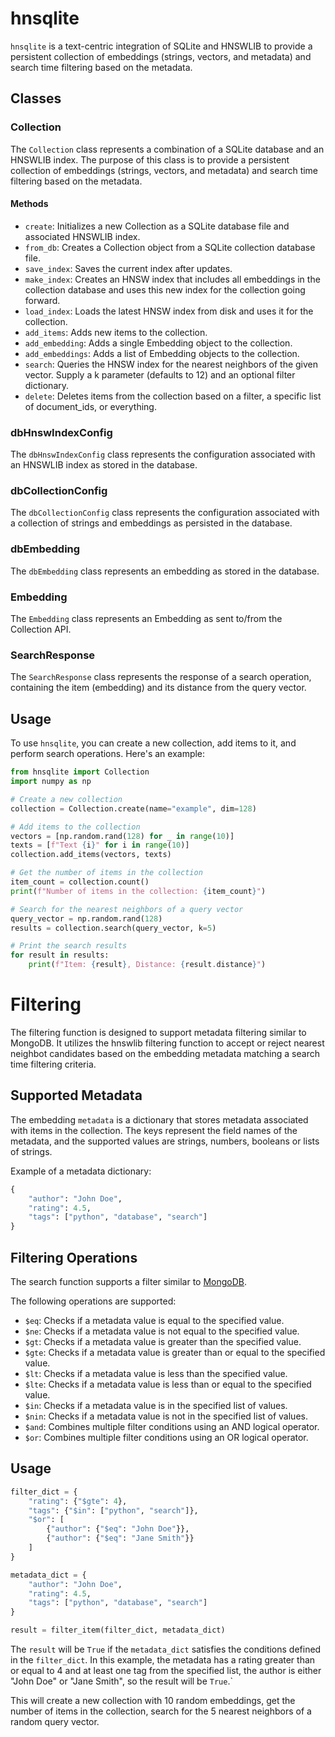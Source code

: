 # hnsqlite

`hnsqlite` is a text-centric integration of SQLite and HNSWLIB to provide a persistent collection of embeddings (strings, vectors, and metadata) and search time filtering based on the metadata.

## Classes

### Collection

The `Collection` class represents a combination of a SQLite database and an HNSWLIB index. The purpose of this class is to provide a persistent collection of embeddings (strings, vectors, and metadata) and search time filtering based on the metadata.

#### Methods

- `create`: Initializes a new Collection as a SQLite database file and associated HNSWLIB index.
- `from_db`: Creates a Collection object from a SQLite collection database file.
- `save_index`: Saves the current index after updates.
- `make_index`: Creates an HNSW index that includes all embeddings in the collection database and uses this new index for the collection going forward.
- `load_index`: Loads the latest HNSW index from disk and uses it for the collection.
- `add_items`: Adds new items to the collection.
- `add_embedding`: Adds a single Embedding object to the collection.
- `add_embeddings`: Adds a list of Embedding objects to the collection.
- `search`: Queries the HNSW index for the nearest neighbors of the given vector. Supply a k parameter (defaults to 12) and an optional filter dictionary.
- `delete`: Deletes items from the collection based on a filter, a specific list of document_ids, or everything.

### dbHnswIndexConfig

The `dbHnswIndexConfig` class represents the configuration associated with an HNSWLIB index as stored in the database.

### dbCollectionConfig

The `dbCollectionConfig` class represents the configuration associated with a collection of strings and embeddings as persisted in the database.

### dbEmbedding

The `dbEmbedding` class represents an embedding as stored in the database.

### Embedding

The `Embedding` class represents an Embedding as sent to/from the Collection API.

### SearchResponse

The `SearchResponse` class represents the response of a search operation, containing the item (embedding) and its distance from the query vector.


## Usage

To use `hnsqlite`, you can create a new collection, add items to it, and perform search operations. Here's an example:


```python
from hnsqlite import Collection
import numpy as np

# Create a new collection
collection = Collection.create(name="example", dim=128)

# Add items to the collection
vectors = [np.random.rand(128) for _ in range(10)]
texts = [f"Text {i}" for i in range(10)]
collection.add_items(vectors, texts)

# Get the number of items in the collection
item_count = collection.count()
print(f"Number of items in the collection: {item_count}")

# Search for the nearest neighbors of a query vector
query_vector = np.random.rand(128)
results = collection.search(query_vector, k=5)

# Print the search results
for result in results:
    print(f"Item: {result}, Distance: {result.distance}")

```

# Filtering


The filtering function is designed to support metadata filtering similar to MongoDB.  It utilizes the hnswlib filtering function to accept or reject nearest neighbot candidates based on the embedding metadata matching a search time filtering criteria.


## Supported Metadata

The embedding `metadata` is a dictionary that stores metadata associated with items in the collection. The keys represent the field names of the metadata, and the supported values are strings, numbers, booleans or lists of strings.

Example of a metadata dictionary:

```python
{
    "author": "John Doe",
    "rating": 4.5,
    "tags": ["python", "database", "search"]
}
```

## Filtering Operations

The  search function supports a filter similar to [MongoDB](https://www.mongodb.com/docs/manual/reference/operator/query/). 

The following operations are supported:

- `$eq`: Checks if a metadata value is equal to the specified value.
- `$ne`: Checks if a metadata value is not equal to the specified value.
- `$gt`: Checks if a metadata value is greater than the specified value.
- `$gte`: Checks if a metadata value is greater than or equal to the specified value.
- `$lt`: Checks if a metadata value is less than the specified value.
- `$lte`: Checks if a metadata value is less than or equal to the specified value.
- `$in`: Checks if a metadata value is in the specified list of values.
- `$nin`: Checks if a metadata value is not in the specified list of values.
- `$and`: Combines multiple filter conditions using an AND logical operator.
- `$or`: Combines multiple filter conditions using an OR logical operator.

## Usage

```python
filter_dict = {
    "rating": {"$gte": 4},
    "tags": {"$in": ["python", "search"]},
    "$or": [
        {"author": {"$eq": "John Doe"}},
        {"author": {"$eq": "Jane Smith"}}
    ]
}

metadata_dict = {
    "author": "John Doe",
    "rating": 4.5,
    "tags": ["python", "database", "search"]
}

result = filter_item(filter_dict, metadata_dict)
```

The `result` will be `True` if the `metadata_dict` satisfies the conditions defined in the `filter_dict`. In this example, the metadata has a rating greater than or equal to 4 and at least one tag from the specified list, the author is either "John Doe" or "Jane Smith", so the result will be `True`.`

This will create a new collection with 10 random embeddings, get the number of items in the collection, search for the 5 nearest neighbors of a random query vector.
